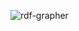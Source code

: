 ![rdf-grapher](https://user-images.githubusercontent.com/33032169/225971430-2e19f227-1b6e-4917-8008-5f69ac43d580.png)
